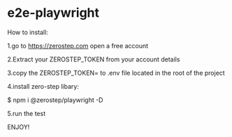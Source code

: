 # e2e-playwright

How to install:

1.go to  https://zerostep.com
open a free account 

2.Extract your ZEROSTEP_TOKEN
from your account details

3.copy the ZEROSTEP_TOKEN=<your token string>
to .env file located in the root of the project

4.install zero-step libary:

$ npm i @zerostep/playwright -D

5.run the test

ENJOY!


